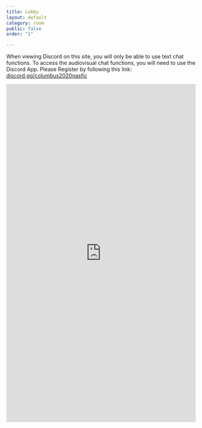 ```yaml
---
title: Lobby
layout: default
category: room
public: false
order: "1"

---
```

When viewing Discord on this site, you will only be able to use text chat functions.  To access the audiovisual chat functions, you will need to use the Discord App.  Please Register by following this link:  [discord.gg/columbus2020nasfic](discord.gg/columbus2020nasfic)

<iframe src="https://titanembeds.com/embed/680949000295284757?defaultchannel=723567502663352460" height="900" width="100%" frameborder="0" class="nasfic-chat">
</iframe>